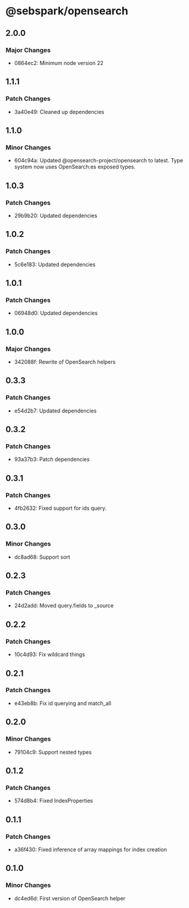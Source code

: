 # @sebspark/opensearch

## 2.0.0

### Major Changes

- 0864ec2: Minimum node version 22

## 1.1.1

### Patch Changes

- 3a40e49: Cleaned up dependencies

## 1.1.0

### Minor Changes

- 604c94a: Updated @opensearch-project/opensearch to latest. Type system now uses OpenSearch:es exposed types.

## 1.0.3

### Patch Changes

- 29b9b20: Updated dependencies

## 1.0.2

### Patch Changes

- 5c6e183: Updated dependencies

## 1.0.1

### Patch Changes

- 06948d0: Updated dependencies

## 1.0.0

### Major Changes

- 342088f: Rewrite of OpenSearch helpers

## 0.3.3

### Patch Changes

- e54d2b7: Updated dependencies

## 0.3.2

### Patch Changes

- 93a37b3: Patch dependencies

## 0.3.1

### Patch Changes

- 4fb2632: Fixed support for ids query.

## 0.3.0

### Minor Changes

- dc8ad68: Support sort

## 0.2.3

### Patch Changes

- 24d2add: Moved query.fields to \_source

## 0.2.2

### Patch Changes

- 10c4d93: Fix wildcard things

## 0.2.1

### Patch Changes

- e43eb8b: Fix id querying and match_all

## 0.2.0

### Minor Changes

- 79104c9: Support nested types

## 0.1.2

### Patch Changes

- 574d8b4: Fixed IndexProperties<Date>

## 0.1.1

### Patch Changes

- a36f430: Fixed inference of array mappings for index creation

## 0.1.0

### Minor Changes

- dc4ed6d: First version of OpenSearch helper
